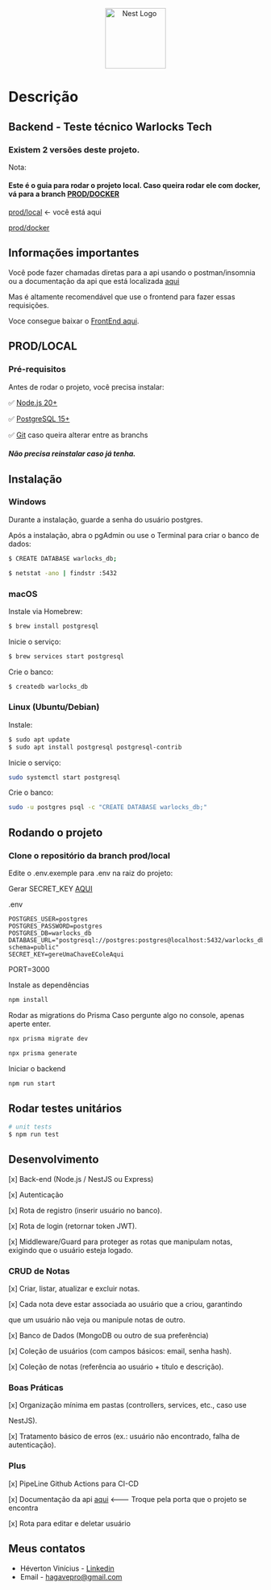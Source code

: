 <p align="center">
  <a href="https://github.com/nestjs/nest" target="blank"><img src="https://nestjs.com/img/logo-small.svg" width="120" alt="Nest Logo" /></a>
</p>

# Descrição

## Backend - Teste técnico Warlocks Tech

### Existem 2 versões deste projeto.

Nota:

#### Este é o guia para rodar o projeto local. Caso queira rodar ele com docker, vá para a branch [PROD/DOCKER](https://github.com/Hagave/Warlocks-Tech/prod/docker)

[prod/local]() <- você está aqui

[prod/docker](https://github.com/Hagave/Warlocks-Tech/prod/docker)

## Informações importantes

Você pode fazer chamadas diretas para a api usando o postman/insomnia ou a documentação da api que está localizada [aqui](http://localhost:3000/api/docs#/)

Mas é altamente recomendável que use o frontend para fazer essas requisições.

Voce consegue baixar o [FrontEnd aqui](https://github.com/Hagave/Warlock-Tech-FE).

## PROD/LOCAL

### Pré-requisitos

Antes de rodar o projeto, você precisa instalar:

✅ [Node.js 20+](https://nodejs.org/pt/download)

✅ [PostgreSQL 15+](https://www.postgresql.org/download/)

✅ [Git](https://git-scm.com/downloads) caso queira alterar entre as branchs

##### Não precisa reinstalar caso já tenha.

## Instalação

### Windows

Durante a instalação, guarde a senha do usuário postgres.

Após a instalação, abra o pgAdmin ou use o Terminal para criar o banco de dados:

```bash
$ CREATE DATABASE warlocks_db;
```

```bash
$ netstat -ano | findstr :5432
```

### macOS

Instale via Homebrew:

```bash
$ brew install postgresql
```

Inicie o serviço:

```bash
$ brew services start postgresql
```

Crie o banco:

```bash
$ createdb warlocks_db

```

### Linux (Ubuntu/Debian)

Instale:

```bash
$ sudo apt update
$ sudo apt install postgresql postgresql-contrib
```

Inicie o serviço:

```bash
sudo systemctl start postgresql
```

Crie o banco:

```bash
sudo -u postgres psql -c "CREATE DATABASE warlocks_db;"
```

## Rodando o projeto

### Clone o repositório da branch prod/local

Edite o .env.exemple para .env na raiz do projeto:

Gerar SECRET_KEY [AQUI](https://jwt.io/)

.env

```
POSTGRES_USER=postgres
POSTGRES_PASSWORD=postgres
POSTGRES_DB=warlocks_db
DATABASE_URL="postgresql://postgres:postgres@localhost:5432/warlocks_db?schema=public"
SECRET_KEY=gereUmaChaveEColeAqui
```

PORT=3000

Instale as dependências

```bash
npm install
```

Rodar as migrations do Prisma
Caso pergunte algo no console, apenas aperte enter.

```bash
npx prisma migrate dev
```

```bash
npx prisma generate
```

Iniciar o backend

```bash
npm run start
```

## Rodar testes unitários

```bash
# unit tests
$ npm run test
```

## Desenvolvimento

[x] Back-end (Node.js / NestJS ou Express)

[x] Autenticação

[x] Rota de registro (inserir usuário no banco).

[x] Rota de login (retornar token JWT).

[x] Middleware/Guard para proteger as rotas que manipulam notas,
exigindo que o usuário esteja logado.

### CRUD de Notas

[x] Criar, listar, atualizar e excluir notas.

[x] Cada nota deve estar associada ao usuário que a criou, garantindo

que um usuário não veja ou manipule notas de outro.

[x] Banco de Dados (MongoDB ou outro de sua preferência)

[x] Coleção de usuários (com campos básicos: email, senha hash).

[x] Coleção de notas (referência ao usuário + título e descrição).

### Boas Práticas

[x] Organização mínima em pastas (controllers, services, etc., caso use

NestJS).

[x] Tratamento básico de erros (ex.: usuário não encontrado, falha de
autenticação).

### Plus

[x] PipeLine Github Actions para CI-CD

[x] Documentação da api [aqui](http://localhost:3000/api/docs#/) <--- Troque pela porta que o projeto se encontra

[x] Rota para editar e deletar usuário

## Meus contatos

- Héverton Vinícius - [Linkedin](https://www.linkedin.com/in/heverton-vinicius/)
- Email - [hagavepro@gmail.com]()
